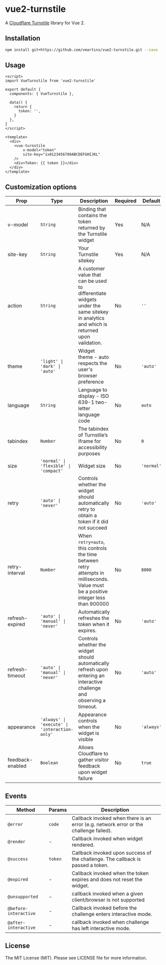 # vue2-turnstile

A [Cloudflare Turnstile](https://developers.cloudflare.com/turnstile/) library for Vue 2.

## Installation

```bash
npm install git+https://github.com/vmartins/vue2-turnstile.git --save
```

## Usage

```vue
<script>
import VueTurnstile from 'vue2-turnstile'

export default {
  components: { VueTurnstile },

  data() {
    return {
      token: '',
    }
  },
}
</script>

<template>
  <div>
    <vue-turnstile
        v-model="token"
        site-key="1x0123456789ABCDEFGHIJKL"
    />
    <div>Token: {{ token }}</div>
  </div>
</template>
```

## Customization options

| Prop             | Type                                          | Description                                                                                                                             | Required | Default    |
| ---------------- | --------------------------------------------- | --------------------------------------------------------------------------------------------------------------------------------------- | -------- | ---------- |
| v-model          | `String`                                      | Binding that contains the token returned by the Turnstile widget                                                                        | Yes      | N/A        |
| site-key         | `String`                                      | Your Turnstile sitekey                                                                                                                  | Yes      | N/A        | 
| action           | `String`                                      | A customer value that can be used to differentiate widgets under the same sitekey in analytics and which is returned upon validation.   | No       | `''`       |
| theme            | `'light' \| 'dark' \| 'auto'`                 | Widget theme - auto respects the user's browser preference                                                                              | No       | `'auto'`   |
| language         | `String`                                      | Language to display - ISO 639-1 two-letter language code                                                                                | No       | `auto`     |
| tabindex         | `Number`                                      | The tabindex of Turnstile’s iframe for accessibility purposes                                                                           | No       | `0`        |
| size             | `'normal' \| 'flexible' \| 'compact'`         | Widget size                                                                                                                             | No       | `'normal'` |
| retry            | `'auto' \| 'never'`                           | Controls whether the widget should automatically retry to obtain a token if it did not succeed                                          | No       | `'auto'`   |
| retry-interval   | `Number`                                      | When ```retry=auto```, this controls the time between retry attempts in milliseconds. Value must be a positive integer less than 900000 | No       | `8000`     |
| refresh-expired  | `'auto' \| 'manual' \| 'never'`               | Automatically refreshes the token when it expires.                                                                                      | No       | `'auto'`   |
| refresh-timeout  | `'auto' \| 'manual' \| 'never'`               | Controls whether the widget should automatically refresh upon entering an interactive challenge and observing a timeout.                | No       | `'auto'`   |
| appearance       | `'always' \| 'execute' \| 'interaction-only'` | Appearance controls when the widget is visible                                                                                          | No       | `'always'` |
| feedback-enabled | `Boolean`                                     | Allows Cloudflare to gather visitor feedback upon widget failure                                                                        | No       | `true`     |


## Events

| Method                   | Params  | Description                                                                           |
| ------------------------ | ------- | ------------------------------------------------------------------------------------- |
| `@error`                 | `code`  | Callback invoked when there is an error (e.g. network error or the challenge failed). |
| `@render`                | -       | Callback invoked when widget rendered.                                                |
| `@success`               | `token` | Callback invoked upon success of the challenge. The callback is passed a token.       |
| `@expired`               | -       | Callback invoked when the token expires and does not reset the widget.                |
| `@unsupported`           | -       | callback invoked when a given client/browser is not supported                         |
| `@before-interactive`    | -       | Callback invoked before the challenge enters interactive mode.                        |
| `@after-interactive`     | -       | callback invoked when challenge has left interactive mode.                            |


## License

The MIT License (MIT). Please see LICENSE file for more information.
